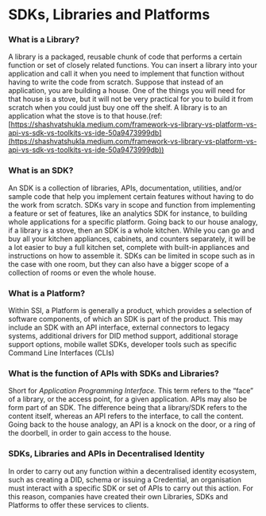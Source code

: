 # SDKs, Libraries and Platforms

### What is a Library?

A library is a packaged, reusable chunk of code that performs a certain function or set of closely related functions. You can insert a library into your application and call it when you need to implement that function without having to write the code from scratch. Suppose that instead of an application, you are building a house. One of the things you will need for that house is a stove, but it will not be very practical for you to build it from scratch when you could just buy one off the shelf. A library is to an application what the stove is to that house.(ref: [https://shashvatshukla.medium.com/framework-vs-library-vs-platform-vs-api-vs-sdk-vs-toolkits-vs-ide-50a9473999db](https://shashvatshukla.medium.com/framework-vs-library-vs-platform-vs-api-vs-sdk-vs-toolkits-vs-ide-50a9473999db))

### What is an SDK?

An SDK is a collection of libraries, APIs, documentation, utilities, and/or sample code that help you implement certain features without having to do the work from scratch. SDKs vary in scope and function from implementing a feature or set of features, like an analytics SDK for instance, to building whole applications for a specific platform. Going back to our house analogy, if a library is a stove, then an SDK is a whole kitchen. While you can go and buy all your kitchen appliances, cabinets, and counters separately, it will be a lot easier to buy a full kitchen set, complete with built-in appliances and instructions on how to assemble it. SDKs can be limited in scope such as in the case with one room, but they can also have a bigger scope of a collection of rooms or even the whole house.

### What is a Platform?

Within SSI, a Platform is generally a product, which provides a selection of software components, of which an SDK is part of the product. This may include an SDK with an API interface, external connectors to legacy systems, additional drivers for DID method support, additional storage support options, mobile wallet SDKs, developer tools such as specific Command Line Interfaces (CLIs)

### What is the function of APIs with SDKs and Libraries?

Short for _Application Programming Interface._ This term refers to the “face” of a library, or the access point, for a given application. APIs may also be form part of an SDK. The difference being that a library/SDK refers to the content itself, whereas an API refers to the interface, to call the content. Going back to the house analogy, an API is a knock on the door, or a ring of the doorbell, in order to gain access to the house.

### SDKs, Libraries and APIs in Decentralised Identity

In order to carry out any function within a decentralised identity ecosystem, such as creating a DID, schema or issuing a Credential, an organisation must interact with a specific SDK or set of APIs to carry out this action. For this reason, companies have created their own Libraries, SDKs and Platforms to offer these services to clients.

